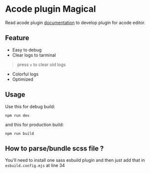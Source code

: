 # Acode plugin Magical

Read acode plugin [documentation](https://acode.app/plugin-docs) to develop plugin for acode editor.

## Feature

- Easy to debug
- Clear logs to tarminal
> press `x` to clear old logs
- Colorful logs
- Optimized
 
## Usage

Use this for debug build:

```
npm run dev
```

and this for production build:

```
npm run build
```

## How to parse/bundle scss file ?

You'll need to install one sass esbuild plugin and then just add that in `esbuild.config.mjs` at line 34